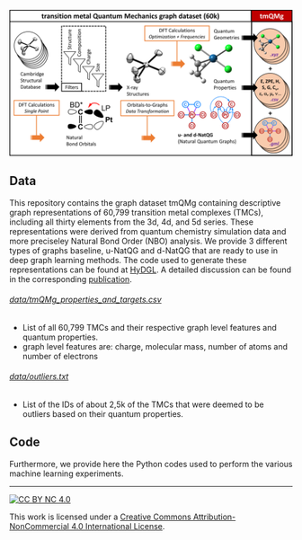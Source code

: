 ![tmQMg_Figure](tmQMg.png)

## Data

This repository contains the graph dataset tmQMg containing descriptive graph representations of 60,799 transition metal complexes (TMCs), including all thirty elements from the 3d, 4d, and 5d series. These representations were derived from quantum chemistry simulation data and more preciseley Natural Bond Order (NBO) analysis. We provide 3 different types of graphs baseline, u-NatQG and d-NatQG that are ready to use in deep graph learning methods. The code used to generate these representations can be found at [HyDGL](https://github.com/hkneiding/HyDGL). A detailed discussion can be found in the corresponding [publication](https://chemrxiv.org/engage/chemrxiv/article-details/62b8daaf7da6ce76b221a831).

###### [data/tmQMg_properties_and_targets.csv](data/tmQMg_properties_and_targets.csv)
- List of all 60,799 TMCs and their respective graph level features and quantum properties.
- graph level features are: charge, molecular mass, number of atoms and number of electrons

###### [data/outliers.txt](data/outliers.txt)
- List of the IDs of about 2,5k of the TMCs that were deemed to be outliers based on their quantum properties.

## Code

Furthermore, we provide here the Python codes used to perform the various machine learning experiments. 

---

[![CC BY NC 4.0][cc-by-nc-image]][cc-by-nc]

This work is licensed under a
[Creative Commons Attribution-NonCommercial 4.0 International License][cc-by-nc].

[cc-by-nc]: http://creativecommons.org/licenses/by-nc/4.0/
[cc-by-nc-image]: https://i.creativecommons.org/l/by-nc/4.0/88x31.png
